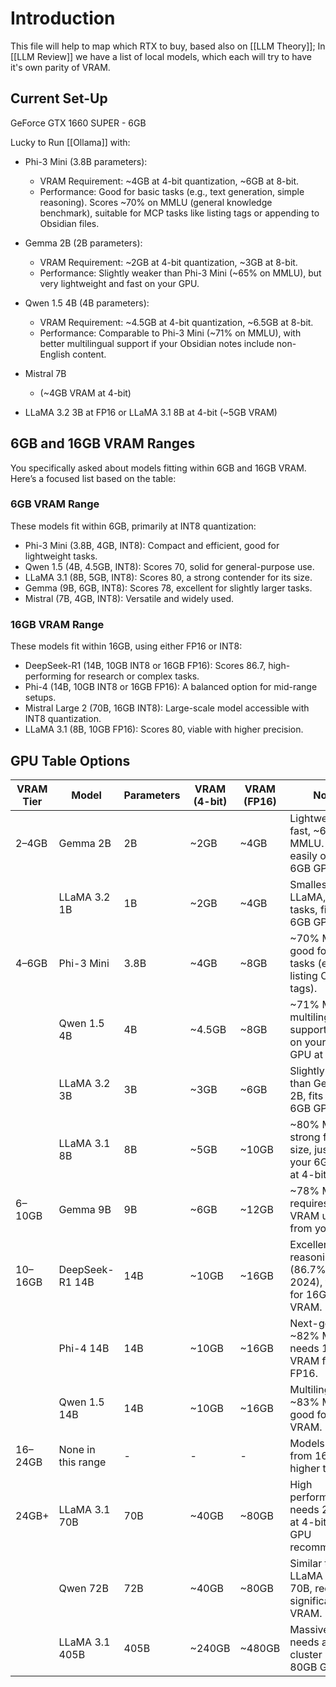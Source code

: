 # Introduction

This file will help to map which RTX to buy, based also on [[LLM Theory]]; In [[LLM Review]] we have a list of local models, which each will try to have it's own parity of VRAM. 

## Current Set-Up

GeForce GTX 1660 SUPER - 6GB

Lucky to Run [[Ollama]] with:

- Phi-3 Mini (3.8B parameters):
    - VRAM Requirement: ~4GB at 4-bit quantization, ~6GB at 8-bit.
    - Performance: Good for basic tasks (e.g., text generation, simple reasoning). Scores ~70% on MMLU (general knowledge benchmark), suitable for MCP tasks like listing tags or appending to Obsidian files.
        
- Gemma 2B (2B parameters):
    - VRAM Requirement: ~2GB at 4-bit quantization, ~3GB at 8-bit.
    - Performance: Slightly weaker than Phi-3 Mini (~65% on MMLU), but very lightweight and fast on your GPU.
        
- Qwen 1.5 4B (4B parameters):
    - VRAM Requirement: ~4.5GB at 4-bit quantization, ~6.5GB at 8-bit.
    - Performance: Comparable to Phi-3 Mini (~71% on MMLU), with better multilingual support if your Obsidian notes include non-English content.
- Mistral 7B 
	- (~4GB VRAM at 4-bit) 
- LLaMA 3.2 3B at FP16 or LLaMA 3.1 8B at 4-bit (~5GB VRAM)


## 6GB and 16GB VRAM Ranges

You specifically asked about models fitting within 6GB and 16GB VRAM. Here’s a focused list based on the table:

### 6GB VRAM Range

These models fit within 6GB, primarily at INT8 quantization:

- Phi-3 Mini (3.8B, 4GB, INT8): Compact and efficient, good for lightweight tasks.
- Qwen 1.5 (4B, 4.5GB, INT8): Scores 70, solid for general-purpose use.
- LLaMA 3.1 (8B, 5GB, INT8): Scores 80, a strong contender for its size.
- Gemma (9B, 6GB, INT8): Scores 78, excellent for slightly larger tasks.
- Mistral (7B, 4GB, INT8): Versatile and widely used.

### 16GB VRAM Range

These models fit within 16GB, using either FP16 or INT8:

- DeepSeek-R1 (14B, 10GB INT8 or 16GB FP16): Scores 86.7, high-performing for research or complex tasks.
- Phi-4 (14B, 10GB INT8 or 16GB FP16): A balanced option for mid-range setups.
- Mistral Large 2 (70B, 16GB INT8): Large-scale model accessible with INT8 quantization.
- LLaMA 3.1 (8B, 10GB FP16): Scores 80, viable with higher precision.


## GPU Table Options

|VRAM Tier|Model|Parameters|VRAM (4-bit)|VRAM (FP16)|Notes|
|---|---|---|---|---|---|
|2–4GB|Gemma 2B|2B|~2GB|~4GB|Lightweight, fast, ~65% MMLU. Runs easily on your 6GB GPU.|
||LLaMA 3.2 1B|1B|~2GB|~4GB|Smallest LLaMA, basic tasks, fits your 6GB GPU.|
|4–6GB|Phi-3 Mini|3.8B|~4GB|~8GB|~70% MMLU, good for MCP tasks (e.g., listing Obsidian tags).|
||Qwen 1.5 4B|4B|~4.5GB|~8GB|~71% MMLU, multilingual support, works on your 6GB GPU at 4-bit.|
||LLaMA 3.2 3B|3B|~3GB|~6GB|Slightly better than Gemma 2B, fits your 6GB GPU.|
||LLaMA 3.1 8B|8B|~5GB|~10GB|~80% MMLU, strong for its size, just fits your 6GB GPU at 4-bit.|
|6–10GB|Gemma 9B|9B|~6GB|~12GB|~78% MMLU, requires a small VRAM upgrade from your 6GB.|
|10–16GB|DeepSeek-R1 14B|14B|~10GB|~16GB|Excellent reasoning (86.7% AIME 2024), target for 16GB VRAM.|
||Phi-4 14B|14B|~10GB|~16GB|Next-gen Phi, ~82% MMLU, needs 16GB VRAM for FP16.|
||Qwen 1.5 14B|14B|~10GB|~16GB|Multilingual, ~83% MMLU, good for 16GB VRAM.|
|16–24GB|None in this range|-|-|-|Models jump from 16GB to higher tiers.|
|24GB+|LLaMA 3.1 70B|70B|~40GB|~80GB|High performance, needs 24GB+ at 4-bit (multi-GPU recommended).|
||Qwen 72B|72B|~40GB|~80GB|Similar to LLaMA 3.1 70B, requires significant VRAM.|
||LLaMA 3.1 405B|405B|~240GB|~480GB|Massive model, needs a GPU cluster (e.g., 8x 80GB GPUs).|






